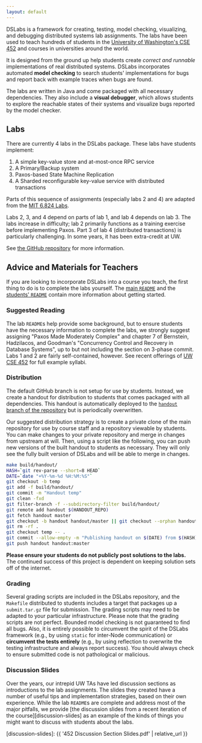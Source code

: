 ```yaml
---
layout: default
---
```


DSLabs is a framework for creating, testing, model checking, visualizing, and
debugging distributed systems lab assignments. The labs have been used to teach
hundreds of students in the [University of Washington's CSE
452](https://courses.cs.washington.edu/courses/cse452/) and courses in
universities around the world.

It is designed from the ground up help students create *correct and runnable*
implementations of real distributed systems. DSLabs incorporates automated
**model checking** to search students' implementations for bugs and report back
with example traces when bugs are found.

The labs are written in Java and come packaged with all necessary dependencies.
They also include a **visual debugger**, which allows students to explore the
reachable states of their systems and visualize bugs reported by the model
checker.

## Labs

There are currently 4 labs in the DSLabs package. These labs have students
implement:

1. A simple key-value store and at-most-once RPC service
2. A Primary/Backup system
3. Paxos-based State Machine Replication
4. A Sharded reconfigurable key-value service with distributed transactions

Parts of this sequence of assignments (especially labs 2 and 4) are adapted from
the [MIT 6.824 Labs](http://nil.csail.mit.edu/6.824/2015/).

Labs 2, 3, and 4 depend on parts of lab 1, and lab 4 depends on lab 3. The labs
increase in difficulty; lab 2 primarily functions as a training exercise before
implementing Paxos. Part 3 of lab 4 (distributed transactions) is particularly
challenging. In some years, it has been extra-credit at UW.

See [the GitHub repository](https://github.com/emichael/dslabs) for more
information.

## Advice and Materials for Teachers

If you are looking to incorporate DSLabs into a course you teach, the first
thing to do is to complete the labs yourself. The [main
`README`](https://github.com/emichael/dslabs/blob/master/README.md) and the
[students'
`README`](https://github.com/emichael/dslabs/blob/master/handout-files/README.md)
contain more information about getting started.


### Suggested Reading

The lab `README`s help provide some background, but to ensure students have the
necessary information to complete the labs, we strongly suggest assigning "Paxos
Made Moderately Complex" and chapter 7 of Bernstein, Hadzilacos, and Goodman's
"Concurrency Control and Recovery in Database Systems", up to but not including
the section on 3-phase commit. Labs 1 and 2 are fairly self-contained, however.
See recent offerings of [UW CSE
452](https://courses.cs.washington.edu/courses/cse452/) for full example
syllabi.


### Distribution

The default GitHub branch is not setup for use by students. Instead, we create a
handout for distribution to students that comes packaged with all dependencies.
This handout is automatically deployed to the [`handout` branch of the
repository](https://github.com/emichael/dslabs/tree/handout) but is periodically
overwritten.

Our suggested distribution strategy is to create a private clone of the main
repository for use by course staff and a repository viewable by students. You
can make changes to your private repository and merge in changes from upstream
at will. Then, using a script like the following, you can push new versions of
the built handout to students as necessary. They will only see the fully built
version of DSLabs and will be able to merge in changes.

```bash
make build/handout/
HASH=`git rev-parse --short=8 HEAD`
DATE=`date "+%Y-%m-%d %H:%M:%S"`
git checkout -b temp
git add -f build/handout/
git commit -m "Handout temp"
git clean -fxd
git filter-branch -f --subdirectory-filter build/handout/
git remote add handout $(HANDOUT_REPO)
git fetch handout master
git checkout -b handout handout/master || git checkout --orphan handout
git rm -rf .
git checkout temp -- .
git commit --allow-empty -m "Publishing handout on $(DATE) from $(HASH)"
git push handout handout:master
````

**Please ensure your students do not publicly post solutions to the labs.** The
continued success of this project is dependent on keeping solution sets off of
the internet.

### Grading

Several grading scripts are included in the DSLabs repository, and the
`Makefile` distributed to students includes a target that packages up a
`submit.tar.gz` file for submission. The grading scripts may need to be adapted
to your particular infrastructure. Please note that the grading scripts are not
perfect. Bounded model checking is not guaranteed to find all bugs. Also, it is
entirely possible to circumvent the spirit of the DSLabs framework (e.g., by
using `static` for inter-Node communication) or **circumvent the tests
entirely** (e.g., by using reflection to overwrite the testing infrastructure
and always report success). You should always check to ensure submitted code is
not pathological or malicious.


### Discussion Slides

Over the years, our intrepid UW TAs have led discussion sections as
introductions to the lab assignments. The slides they created have a number of
useful tips and implementation strategies, based on their own experience. While
the lab `README`s are complete and address most of the major pitfalls, we
provide [the discussion slides from a recent iteration of the
course][discussion-slides] as an example of the kinds of things you might want
to discuss with students about the labs.



[discussion-slides]: {{ '452 Discussion Section Slides.pdf' | relative_url }}
